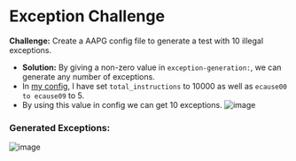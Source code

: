 # Exception Challenge
**Challenge:** Create a AAPG config file to generate a test with 10 illegal exceptions.
- **Solution:** By giving a non-zero value in ```exception-generation:```, we can generate any number of exceptions.
- In [my config](https://github.com/vyomasystems-lab/riscv-ctb-challenge-meeeeet/blob/main/challenge_level2/challenge2_exceptions/rv32i.yaml), I have set ```total_instructions``` to 10000 as well as ```ecause00 to ecause09``` to 5.
- By using this value in config we can get 10 exceptions.
  ![image](https://github.com/vyomasystems-lab/riscv-ctb-challenge-meeeeet/assets/76646671/682814fa-b99f-4916-81c4-c9e6a38321bb)

### Generated Exceptions:
![image](https://github.com/vyomasystems-lab/riscv-ctb-challenge-meeeeet/assets/76646671/c0eb50a3-aef6-48ad-90a9-8e7c5f10d39d)
